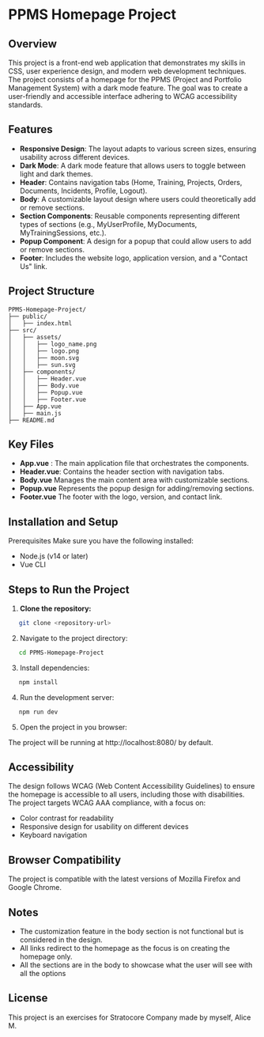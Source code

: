 # PPMS Homepage Project

## Overview

This project is a front-end web application that demonstrates my skills in CSS, user experience design, and modern web development techniques. 
The project consists of a homepage for the PPMS (Project and Portfolio Management System) with a dark mode feature. 
The goal was to create a user-friendly and accessible interface adhering to WCAG accessibility standards.

## Features

- **Responsive Design**: The layout adapts to various screen sizes, ensuring usability across different devices.
- **Dark Mode**: A dark mode feature that allows users to toggle between light and dark themes.
- **Header**: Contains navigation tabs (Home, Training, Projects, Orders, Documents, Incidents, Profile, Logout).
- **Body**: A customizable layout design where users could theoretically add or remove sections.
- **Section Components**: Reusable components representing different types of sections (e.g., MyUserProfile, MyDocuments, MyTrainingSessions, etc.).
- **Popup Component**: A design for a popup that could allow users to add or remove sections.
- **Footer**: Includes the website logo, application version, and a "Contact Us" link.

## Project Structure

```plaintext
PPMS-Homepage-Project/
├── public/
│   ├── index.html
├── src/
│   ├── assets/
│   │   ├── logo_name.png
│   │   ├── logo.png
│   │   ├── moon.svg
│   │   ├── sun.svg
│   ├── components/
│   │   ├── Header.vue
│   │   ├── Body.vue
│   │   ├── Popup.vue
│   │   ├── Footer.vue
│   ├── App.vue
│   ├── main.js
├── README.md
```
## Key Files
- **App.vue** : The main application file that orchestrates the components.
- **Header.vue**: Contains the header section with navigation tabs.
- **Body.vue** Manages the main content area with customizable sections.
- **Popup.vue** Represents the popup design for adding/removing sections.
- **Footer.vue** The footer with the logo, version, and contact link.

## Installation and Setup
Prerequisites
Make sure you have the following installed:
- Node.js (v14 or later)
- Vue CLI


## Steps to Run the Project
1. **Clone the repository:**

```bash
   git clone <repository-url>
``` 


2. Navigate to the project directory:

```bash
   cd PPMS-Homepage-Project
``` 

3. Install dependencies:

```bash
   npm install
``` 

4. Run the development server:

```bash
   npm run dev
``` 

5. Open the project in you browser:

The project will be running at http://localhost:8080/ by default.


## Accessibility
The design follows WCAG (Web Content Accessibility Guidelines) to ensure the homepage is accessible to all users, including those with disabilities. The project targets WCAG AAA compliance, with a focus on:

- Color contrast for readability
- Responsive design for usability on different devices
- Keyboard navigation

## Browser Compatibility
The project is compatible with the latest versions of Mozilla Firefox and Google Chrome.

## Notes
- The customization feature in the body section is not functional but is considered in the design.
- All links redirect to the homepage as the focus is on creating the homepage only.
- All the sections are in the body to showcase what the user will see with all the options

## License
This project is an exercises for Stratocore Company made by myself, Alice M.